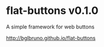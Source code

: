 flat-buttons v0.1.0
============

A simple framework for web buttons

http://bglbruno.github.io/flat-buttons
